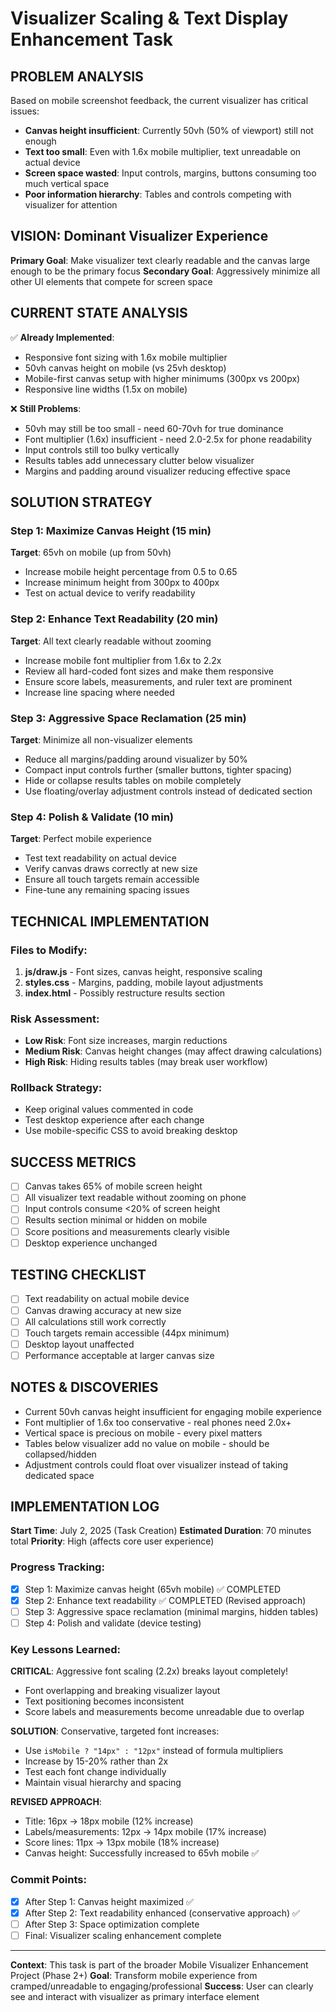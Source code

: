 # Visualizer Scaling & Text Display Enhancement Task

## PROBLEM ANALYSIS
Based on mobile screenshot feedback, the current visualizer has critical issues:
- **Canvas height insufficient**: Currently 50vh (50% of viewport) still not enough
- **Text too small**: Even with 1.6x mobile multiplier, text unreadable on actual device
- **Screen space wasted**: Input controls, margins, buttons consuming too much vertical space
- **Poor information hierarchy**: Tables and controls competing with visualizer for attention

## VISION: Dominant Visualizer Experience
**Primary Goal**: Make visualizer text clearly readable and the canvas large enough to be the primary focus
**Secondary Goal**: Aggressively minimize all other UI elements that compete for screen space

## CURRENT STATE ANALYSIS
✅ **Already Implemented**:
- Responsive font sizing with 1.6x mobile multiplier
- 50vh canvas height on mobile (vs 25vh desktop)
- Mobile-first canvas setup with higher minimums (300px vs 200px)
- Responsive line widths (1.5x on mobile)

❌ **Still Problems**:
- 50vh may still be too small - need 60-70vh for true dominance
- Font multiplier (1.6x) insufficient - need 2.0-2.5x for phone readability
- Input controls still too bulky vertically
- Results tables add unnecessary clutter below visualizer
- Margins and padding around visualizer reducing effective space

## SOLUTION STRATEGY

### Step 1: Maximize Canvas Height (15 min)
**Target**: 65vh on mobile (up from 50vh)
- Increase mobile height percentage from 0.5 to 0.65
- Increase minimum height from 300px to 400px
- Test on actual device to verify readability

### Step 2: Enhance Text Readability (20 min)
**Target**: All text clearly readable without zooming
- Increase mobile font multiplier from 1.6x to 2.2x
- Review all hard-coded font sizes and make them responsive
- Ensure score labels, measurements, and ruler text are prominent
- Increase line spacing where needed

### Step 3: Aggressive Space Reclamation (25 min)
**Target**: Minimize all non-visualizer elements
- Reduce all margins/padding around visualizer by 50%
- Compact input controls further (smaller buttons, tighter spacing)
- Hide or collapse results tables on mobile completely
- Use floating/overlay adjustment controls instead of dedicated section

### Step 4: Polish & Validate (10 min)
**Target**: Perfect mobile experience
- Test text readability on actual device
- Verify canvas draws correctly at new size
- Ensure all touch targets remain accessible
- Fine-tune any remaining spacing issues

## TECHNICAL IMPLEMENTATION

### Files to Modify:
1. **js/draw.js** - Font sizes, canvas height, responsive scaling
2. **styles.css** - Margins, padding, mobile layout adjustments
3. **index.html** - Possibly restructure results section

### Risk Assessment:
- **Low Risk**: Font size increases, margin reductions
- **Medium Risk**: Canvas height changes (may affect drawing calculations)
- **High Risk**: Hiding results tables (may break user workflow)

### Rollback Strategy:
- Keep original values commented in code
- Test desktop experience after each change
- Use mobile-specific CSS to avoid breaking desktop

## SUCCESS METRICS
- [ ] Canvas takes 65% of mobile screen height
- [ ] All visualizer text readable without zooming on phone
- [ ] Input controls consume <20% of screen height
- [ ] Results section minimal or hidden on mobile
- [ ] Score positions and measurements clearly visible
- [ ] Desktop experience unchanged

## TESTING CHECKLIST
- [ ] Text readability on actual mobile device
- [ ] Canvas drawing accuracy at new size
- [ ] All calculations still work correctly
- [ ] Touch targets remain accessible (44px minimum)
- [ ] Desktop layout unaffected
- [ ] Performance acceptable at larger canvas size

## NOTES & DISCOVERIES
- Current 50vh canvas height insufficient for engaging mobile experience
- Font multiplier of 1.6x too conservative - real phones need 2.0x+
- Vertical space is precious on mobile - every pixel matters
- Tables below visualizer add no value on mobile - should be collapsed/hidden
- Adjustment controls could float over visualizer instead of taking dedicated space

## IMPLEMENTATION LOG
**Start Time**: July 2, 2025 (Task Creation)
**Estimated Duration**: 70 minutes total
**Priority**: High (affects core user experience)

### Progress Tracking:
- [x] Step 1: Maximize canvas height (65vh mobile) ✅ COMPLETED
- [x] Step 2: Enhance text readability ✅ COMPLETED (Revised approach)
- [ ] Step 3: Aggressive space reclamation (minimal margins, hidden tables)
- [ ] Step 4: Polish and validate (device testing)

### Key Lessons Learned:
**CRITICAL**: Aggressive font scaling (2.2x) breaks layout completely!
- Font overlapping and breaking visualizer layout
- Text positioning becomes inconsistent
- Score labels and measurements become unreadable due to overlap

**SOLUTION**: Conservative, targeted font increases:
- Use `isMobile ? "14px" : "12px"` instead of formula multipliers
- Increase by 15-20% rather than 2x
- Test each font change individually
- Maintain visual hierarchy and spacing

**REVISED APPROACH**: 
- Title: 16px → 18px mobile (12% increase)
- Labels/measurements: 12px → 14px mobile (17% increase)
- Score lines: 11px → 13px mobile (18% increase)
- Canvas height: Successfully increased to 65vh mobile ✅

### Commit Points:
- [x] After Step 1: Canvas height maximized ✅
- [x] After Step 2: Text readability enhanced (conservative approach) ✅
- [ ] After Step 3: Space optimization complete
- [ ] Final: Visualizer scaling enhancement complete

---
**Context**: This task is part of the broader Mobile Visualizer Enhancement Project (Phase 2+)
**Goal**: Transform mobile experience from cramped/unreadable to engaging/professional
**Success**: User can clearly see and interact with visualizer as primary interface element
